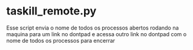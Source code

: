 # taskill_remote.py
Esse script envia o nome de todos os processos abertos rodando na maquina para um link no dontpad e acessa outro link no dontpad com o nome de todos os processos para encerrar

